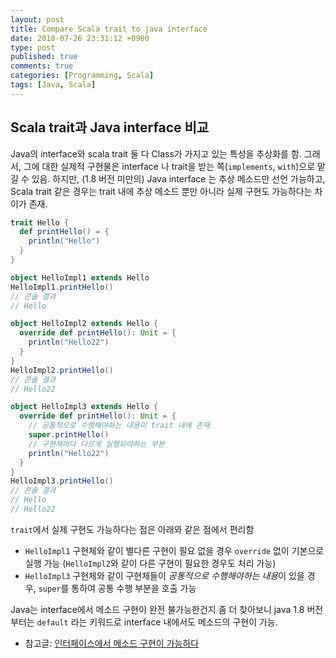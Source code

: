 ```yaml
---
layout: post
title: Compare Scala trait to java interface
date: 2018-07-26 23:31:12 +0900
type: post
published: true
comments: true
categories: [Programming, Scala]
tags: [Java, Scala]
---
```


## Scala trait과 Java interface 비교
Java의 interface와 scala trait 둘 다 Class가 가지고 있는 특성을 추상화를 함.
그래서, 그에 대한 실제적 구현물은 interface 나 trait을 받는 쪽(`implements`, `with`)으로 맡길 수 있음. 
하지만, (1.8 버전 미만의) Java interface 는 추상 메소드만 선언 가능하고,
Scala trait 같은 경우는 trait 내에 추상 메소드 뿐만 아니라 실제 구현도 가능하다는 차이가 존재.

```scala
trait Hello {
  def printHello() = {
    println("Hello")
  }
}

object HelloImpl1 extends Hello
HelloImpl1.printHello()
// 콘솔 결과
// Hello

object HelloImpl2 extends Hello {
  override def printHello(): Unit = {
    println("Hello22")
  }
}
HelloImpl2.printHello()
// 콘솔 결과
// Hello22

object HelloImpl3 extends Hello {
  override def printHello(): Unit = {
    // 공통적으로 수행해야하는 내용이 trait 내에 존재
    super.printHello()
    // 구현체마다 다르게 실행되야하는 부분
    println("Hello22")
  }
}
HelloImpl3.printHello()
// 콘솔 결과
// Hello
// Hello22
```

`trait`에서 실제 구현도 가능하다는 점은 아래와 같은 점에서 편리함
- `HelloImpl1` 구현체와 같이 별다른 구현이 필요 없을 경우 `override` 없이 기본으로 실행 가능 (`HelloImpl2`와 같이 다른 구현이 필요한 경우도 처리 가능) 
- `HelloImpl3` 구현체와 같이 구현체들이 *공통적으로 수행해야하는 내용*이 있을 경우, `super`를 통하여 공통 수행 부분을 호출 가능

Java는 interface에서 메소드 구현이 완전 불가능한건지 좀 더 찾아보니 java 1.8 버전부터는 `default` 라는 키워드로 interface 내에서도 메소드의 구현이 가능.
- 참고글: [인터페이스에서 메소드 구현이 가능하다](http://dynaticy.tistory.com/entry/%EC%9D%B8%ED%84%B0%ED%8E%98%EC%9D%B4%EC%8A%A4%EC%97%90%EC%84%9C-%EB%A9%94%EC%86%8C%EB%93%9C-%EA%B5%AC%ED%98%84%EC%9D%B4-%EA%B0%80%EB%8A%A5%ED%95%98%EB%8B%A4)